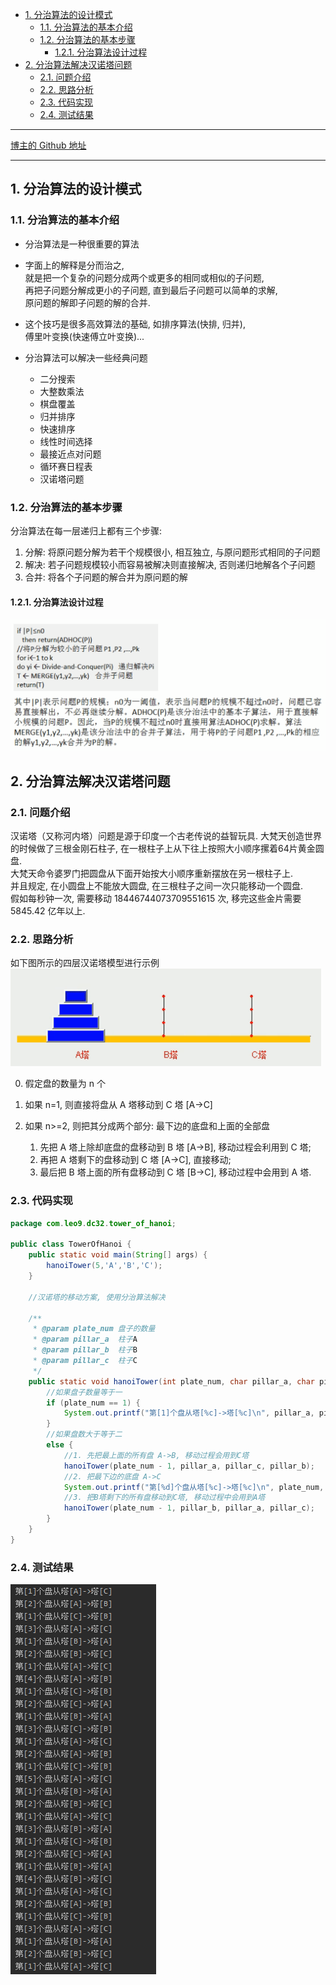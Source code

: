<!-- TOC -->

- [1. 分治算法的设计模式](#1-分治算法的设计模式)
  - [1.1. 分治算法的基本介绍](#11-分治算法的基本介绍)
  - [1.2. 分治算法的基本步骤](#12-分治算法的基本步骤)
    - [1.2.1. 分治算法设计过程](#121-分治算法设计过程)
- [2. 分治算法解决汉诺塔问题](#2-分治算法解决汉诺塔问题)
  - [2.1. 问题介绍](#21-问题介绍)
  - [2.2. 思路分析](#22-思路分析)
  - [2.3. 代码实现](#23-代码实现)
  - [2.4. 测试结果](#24-测试结果)

<!-- /TOC -->

****
[博主的 Github 地址](https://github.com/leon9dragon)
****

## 1. 分治算法的设计模式

### 1.1. 分治算法的基本介绍
- 分治算法是一种很重要的算法
- 字面上的解释是分而治之,  
  就是把一个复杂的问题分成两个或更多的相同或相似的子问题,  
  再把子问题分解成更小的子问题, 直到最后子问题可以简单的求解,  
  原问题的解即子问题的解的合并.

- 这个技巧是很多高效算法的基础, 如排序算法(快排, 归并),  
  傅里叶变换(快速傅立叶变换)...

- 分治算法可以解决一些经典问题
  - 二分搜索
  - 大整数乘法
  - 棋盘覆盖
  - 归并排序
  - 快速排序
  - 线性时间选择
  - 最接近点对问题
  - 循环赛日程表
  - 汉诺塔问题

### 1.2. 分治算法的基本步骤
分治算法在每一层递归上都有三个步骤:
1) 分解: 将原问题分解为若干个规模很小, 相互独立, 与原问题形式相同的子问题
2) 解决: 若子问题规模较小而容易被解决则直接解决, 否则递归地解各个子问题
3) 合并: 将各个子问题的解合并为原问题的解

#### 1.2.1. 分治算法设计过程
![xxx](../99.images/2020-07-29-19-52-43.png)

## 2. 分治算法解决汉诺塔问题

### 2.1. 问题介绍
汉诺塔（又称河内塔）问题是源于印度一个古老传说的益智玩具. 
大梵天创造世界的时候做了三根金刚石柱子, 在一根柱子上从下往上按照大小顺序摞着64片黄金圆盘.  
大梵天命令婆罗门把圆盘从下面开始按大小顺序重新摆放在另一根柱子上.  
并且规定, 在小圆盘上不能放大圆盘, 在三根柱子之间一次只能移动一个圆盘.  
假如每秒钟一次, 需要移动 18446744073709551615 次, 移完这些金片需要 5845.42 亿年以上.

### 2.2. 思路分析
如下图所示的四层汉诺塔模型进行示例  
![sample](../99.images/2020-07-30-10-14-08.png)  

0) 假定盘的数量为 n 个
1) 如果 n=1, 则直接将盘从 A 塔移动到 C 塔 [A->C] 

2) 如果 n>=2, 则把其分成两个部分: 最下边的底盘和上面的全部盘
   1) 先把 A 塔上除却底盘的盘移动到 B 塔 [A->B], 移动过程会利用到 C 塔;
   2) 再把 A 塔剩下的盘移动到 C 塔 [A->C], 直接移动;
   3) 最后把 B 塔上面的所有盘移动到 C 塔 [B->C], 移动过程中会用到 A 塔.

### 2.3. 代码实现

```java
package com.leo9.dc32.tower_of_hanoi;

public class TowerOfHanoi {
    public static void main(String[] args) {
        hanoiTower(5,'A','B','C');
    }

    //汉诺塔的移动方案, 使用分治算法解决

    /**
     * @param plate_num 盘子的数量
     * @param pillar_a  柱子A
     * @param pillar_b  柱子B
     * @param pillar_c  柱子C
     */
    public static void hanoiTower(int plate_num, char pillar_a, char pillar_b, char pillar_c) {
        //如果盘子数量等于一
        if (plate_num == 1) {
            System.out.printf("第[1]个盘从塔[%c]->塔[%c]\n", pillar_a, pillar_c);
        }
        //如果盘数大于等于二
        else {
            //1. 先把最上面的所有盘 A->B, 移动过程会用到C塔
            hanoiTower(plate_num - 1, pillar_a, pillar_c, pillar_b);
            //2. 把最下边的底盘 A->C
            System.out.printf("第[%d]个盘从塔[%c]->塔[%c]\n", plate_num, pillar_a, pillar_c);
            //3. 把B塔剩下的所有盘移动到C塔, 移动过程中会用到A塔
            hanoiTower(plate_num - 1, pillar_b, pillar_a, pillar_c);
        }
    }
}

```

### 2.4. 测试结果
![res](../99.images/2020-07-30-15-11-39.png)